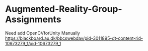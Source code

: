 # Augmented-Reality-Group-Assignments
Need add OpenCVforUnity Manually https://blackboard.au.dk/bbcswebdav/pid-3011895-dt-content-rid-10673279_1/xid-10673279_1
